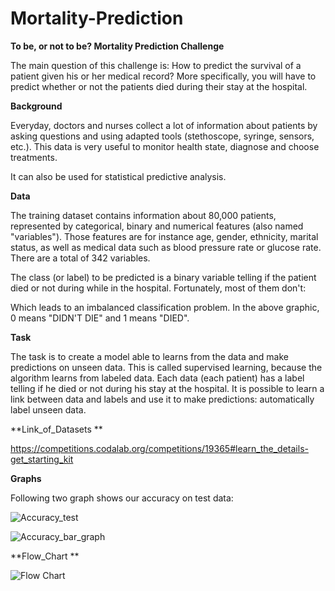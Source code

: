 # Mortality-Prediction
**To be, or not to be?
Mortality Prediction Challenge**

The main question of this challenge is: How to predict the survival of a patient given his or her medical record? More specifically, you will have to predict whether or not the patients died during their stay at the hospital.

 
**Background**

Everyday, doctors and nurses collect a lot of information about patients by asking questions and using adapted tools (stethoscope, syringe, sensors, etc.). This data is very useful to monitor health state, diagnose and choose treatments.

 It can also be used for statistical predictive analysis.

 
**Data**

The training dataset contains information about 80,000 patients, represented by categorical, binary and numerical features (also named "variables"). Those features are for instance age, gender, ethnicity, marital status, as well as medical data such as blood pressure rate or glucose rate. There are a total of 342 variables.

The class (or label) to be predicted is a binary variable telling if the patient died or not during while in the hospital. Fortunately, most of them don't:

Which leads to an imbalanced classification problem. In the above graphic, 0 means "DIDN'T DIE" and 1 means "DIED".

 
**Task**

The task is to create a model able to learns from the data and make predictions on unseen data. This is called supervised learning, because the algorithm learns from labeled data. Each data (each patient) has a label telling if he died or not during his stay at the hospital. It is possible to learn a link between data and labels and use it to make predictions: automatically label unseen data.

**Link_of_Datasets **

https://competitions.codalab.org/competitions/19365#learn_the_details-get_starting_kit

**Graphs**

Following two graph shows our accuracy on test data:

![Accuracy_test](https://github.com/prakhar1613072/Mortality-Prediction/blob/master/Accuracy_bar_graph.PNG)

![Accuracy_bar_graph](https://github.com/prakhar1613072/Mortality-Prediction/blob/master/Accuracy_test.PNG)

**Flow_Chart **

![Flow Chart](https://github.com/prakhar1613072/Mortality-Prediction/blob/master/FlowChart.PNG)
